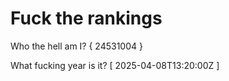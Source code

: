 # Fuck the rankings

Who the hell am I?
{ 24531004 }

What fucking year is it?
[ 2025-04-08T13:20:00Z ]
